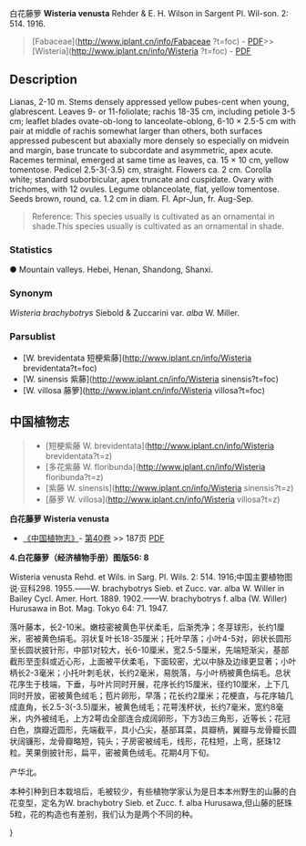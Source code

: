 白花藤箩 **Wisteria venusta** Rehder & E. H. Wilson in Sargent Pl. Wil-son. 2: 514. 1916.

> [Fabaceae](http://www.iplant.cn/info/Fabaceae ?t=foc) - [PDF](http://iplant.cn/foc/pdf/Fabaceae.pdf)>>[Wisteria](http://www.iplant.cn/info/Wisteria ?t=foc) - [PDF](http://www.iplant.cn/foc/pdf/Wisteria.pdf)

## Description

Lianas, 2-10 m. Stems densely appressed yellow pubes-cent when young, glabrescent. Leaves 9- or 11-foliolate; rachis 18-35 cm, including petiole 3-5 cm; leaflet blades ovate-ob-long to lanceolate-oblong, 6-10 × 2.5-5 cm with pair at middle of rachis somewhat larger than others, both surfaces appressed pubescent but abaxially more densely so especially on midvein and margin, base truncate to subcordate and asymmetric, apex acute. Racemes terminal, emerged at same time as leaves, ca. 15 × 10 cm, yellow tomentose. Pedicel 2.5-3(-3.5) cm, straight. Flowers ca. 2 cm. Corolla white; standard suborbicular, apex truncate and cuspidate. Ovary with trichomes, with 12 ovules. Legume oblanceolate, flat, yellow tomentose. Seeds brown, round, ca. 1.2 cm in diam. Fl. Apr-Jun, fr. Aug-Sep.

> Reference: 
> This species usually is cultivated as an ornamental in shade.This species usually is cultivated as an ornamental in shade.

### Statistics
● Mountain valleys. Hebei, Henan, Shandong, Shanxi.

### Synonym
*Wisteria brachybotrys* Siebold & Zuccarini var. *alba* W. Miller.

### Parsublist

* [W.  brevidentata  短梗紫藤](http://www.iplant.cn/info/Wisteria brevidentata?t=foc)
* [W.  sinensis  紫藤](http://www.iplant.cn/info/Wisteria sinensis?t=foc)
* [W.  villosa  藤箩](http://www.iplant.cn/info/Wisteria villosa?t=foc)

## 中国植物志

> * [短梗紫藤  W.  brevidentata](http://www.iplant.cn/info/Wisteria brevidentata?t=z)
> * [多花紫藤  W.  floribunda](http://www.iplant.cn/info/Wisteria floribunda?t=z)
> * [紫藤  W.  sinensis](http://www.iplant.cn/info/Wisteria sinensis?t=z)
> * [藤萝  W.  villosa](http://www.iplant.cn/info/Wisteria villosa?t=z)

**白花藤萝 Wisteria venusta**

* [《中国植物志》](http://www.iplant.cn/frps)- [第40卷](http://www.iplant.cn/frps/vol/40) >> 187页 [PDF](http://www.iplant.cn/frps/pdf/40/187.PDF)

**4.白花藤萝（经济植物手册）图版56: 8**

Wisteria venusta Rehd. et Wils. in Sarg. Pl. Wils. 2: 514. 1916;中国主要植物图说·豆科298. 1955.——W. brachybotrys Sieb. et Zucc. var. alba W. Willer in Bailey Cycl. Amer. Hort. 1889. 1902.——W. brachybotrys f. alba (W. Willer) Hurusawa in Bot. Mag. Tokyo 64: 71. 1947.

落叶藤本，长2-10米。嫩枝密被黄色平伏柔毛，后渐秃净；冬芽球形，长约1厘米，密被黄色绢毛。羽状复叶长18-35厘米；托叶早落；小叶4-5对，卵状长圆形至长圆状披针形，中部1对较大，长6-10厘米，宽2.5-5厘米，先端短渐尖，基部截形至歪斜或近心形，上面被平伏柔毛，下面较密，尤以中脉及边缘更显著；小叶柄长2-3毫米；小托叶刺毛状，长约2毫米，易脱落，与小叶柄被黄色绢毛。总状花序生于枝端，下垂，与叶片同时开展，花序长约15厘米，径约10厘米，上下几同时开放，密被黄色绒毛；苞片卵形，早落；花长约2厘米；花梗直，与花序轴几成直角，长2.5-3(-3.5)厘米，被黄色绒毛；花萼浅杯状，长约7毫米，宽约8毫米，内外被绒毛，上方2萼齿全部连合成阔卵形，下方3齿三角形，近等长；花冠白色，旗瓣近圆形，先端截平，具小凸尖，基部耳菜，具瓣柄，翼瓣与龙骨瓣长圆状阔镰形，龙骨瓣略短，钝头；子房密被绒毛，线形，花柱短，上弯，胚珠12粒。荚果倒披针形，扁平，密被黄色绒毛。花期4月下旬。

产华北。

本种引种到日本栽培后，毛被较少，有些植物学家认为是日本本州野生的山藤的白花变型，定名为W. brachybotry Sieb. et Zucc. f. alba Hurusawa,但山藤的胚珠5粒，花的构造也有差别，我们认为是两个不同的种。

}